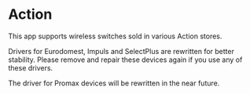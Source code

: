 # Action

This app supports wireless switches sold in various Action stores.

Drivers for Eurodomest, Impuls and SelectPlus are rewritten for better stability. 
Please remove and repair these devices again if you use any of these drivers.

The driver for Promax devices will be rewritten in the near future.
